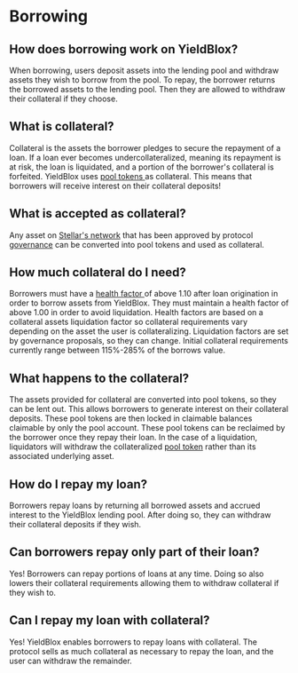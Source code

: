 # Borrowing

## How does borrowing work on YieldBlox?

When borrowing, users deposit assets into the lending pool and withdraw assets they wish to borrow from the pool. To repay, the borrower returns the borrowed assets to the lending pool. Then they are allowed to withdraw their collateral if they choose.

## What is collateral?

Collateral is the assets the borrower pledges to secure the repayment of a loan. If a loan ever becomes undercollateralized, meaning its repayment is at risk, the loan is liquidated, and a portion of the borrower's collateral is forfeited. YieldBlox uses [pool tokens ](lending.md#what-are-pool-tokens)as collateral. This means that borrowers will receive interest on their collateral deposits!

## What is accepted as collateral?

Any asset on [Stellar's network](https://developers.stellar.org/docs/start/introduction/) that has been approved by protocol [governance](../governance.md) can be converted into pool tokens and used as collateral.

## How much collateral do I need?

Borrowers must have a [health factor ](health-factors.md)of above 1.10 after loan origination in order to borrow assets from YieldBlox. They must maintain a health factor of above 1.00 in order to avoid liquidation. Health factors are based on a collateral assets liquidation factor so collateral requirements vary depending on the asset the user is collateralizing. Liquidation factors are set by governance proposals, so they can change. Initial collateral requirements currently range between 115%-285% of the borrows value. 

## What happens to the collateral?

The assets provided for collateral are converted into pool tokens, so they can be lent out. This allows borrowers to generate interest on their collateral deposits. These pool tokens are then locked in claimable balances claimable by only the pool account. These pool tokens can be reclaimed by the borrower once they repay their loan. In the case of a liquidation, liquidators will withdraw the collateralized [pool token](../../technical-docs/math.md#pool-token-issuance) rather than its associated underlying asset.

## How do I repay my loan?

Borrowers repay loans by returning all borrowed assets and accrued interest to the YieldBlox lending pool. After doing so, they can withdraw their collateral deposits if they wish.

## Can borrowers repay only part of their loan?

Yes! Borrowers can repay portions of loans at any time. Doing so also lowers their collateral requirements allowing them to withdraw collateral if they wish to. 

## Can I repay my loan with collateral?

Yes! YieldBlox enables borrowers to repay loans with collateral. The protocol sells as much collateral as necessary to repay the loan, and the user can withdraw the remainder.

